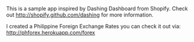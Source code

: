 This is a sample app inspired by Dashing Dashboard from Shopify.
Check out http://shopify.github.com/dashing for more information.

I created a Philippine Foreign Exchange Rates you can check it out via:
http://phforex.herokuapp.com/forex

